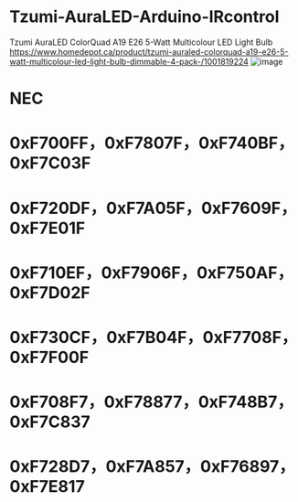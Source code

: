 # Tzumi-AuraLED-Arduino-IRcontrol
Tzumi AuraLED ColorQuad A19 E26 5-Watt Multicolour LED Light Bulb
https://www.homedepot.ca/product/tzumi-auraled-colorquad-a19-e26-5-watt-multicolour-led-light-bulb-dimmable-4-pack-/1001819224
![image](https://github.com/user-attachments/assets/006e41ec-135b-4dc8-9751-393ad067e473)
# NEC
# 0xF700FF，0xF7807F，0xF740BF，0xF7C03F
# 0xF720DF，0xF7A05F，0xF7609F，0xF7E01F
# 0xF710EF，0xF7906F，0xF750AF，0xF7D02F
# 0xF730CF，0xF7B04F，0xF7708F，0xF7F00F
# 0xF708F7，0xF78877，0xF748B7，0xF7C837
# 0xF728D7，0xF7A857，0xF76897，0xF7E817
